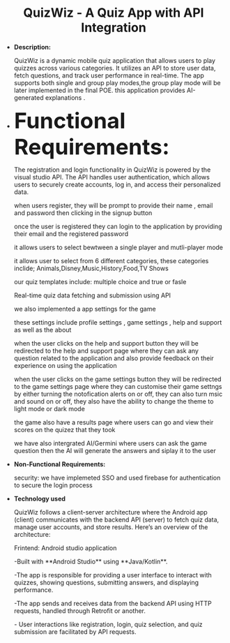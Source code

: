 <div style="text-align: center;">
    <h1>QuizWiz - A Quiz App with API Integration</h1>
</div>
<ul><li><strong>Description:</strong></li></ul>
<ul>QuizWiz is a dynamic mobile quiz  application that allows users to play quizzes across various categories. It utilizes an API to store user data, fetch questions, and track user performance in real-time. The app supports both single and group play modes,the group play mode will be later implemented in the final POE. this application provides AI-generated explanations .
</ul>

<ul>
  <li><strong style="font-size: 50px;">Functional Requirements:</strong></li>
</ul>


<ul>The registration and login functionality in QuizWiz is powered by the visual studio API. The API handles user authentication, which allows users to securely create accounts, log in, and access their personalized data.</ul>
<ul>when users register, they will be prompt to provide their name , email and password then clicking in the signup button 
<ul></ul>once the user is registered they can login to the application by providing their email and the registered password </ul>
</ul>
<ul>it allows users to select bewtween a single player and mutli-player mode 
</ul>
<ul>it allows user to select from 6 different categories, these categories inclide; Animals,Disney,Music,History,Food,TV Shows
</ul>
<ul>our quiz templates include: multiple choice and true or fasle 
</ul>
<ul>Real-time quiz data fetching and submission using API</ul>
<ul>we also implemented a app settings for the game </ul>
<ul> these settings include profile settings , game settings , help and support as well as the about </ul>
<ul>when the user clicks on the help and support button they will be redirected to the help and support page where they can ask any question related to the application and also provide feedback on their experience on using  the application  </ul>
<ul>when the user clicks on the game settings button they will be redirected to the game settings page where they can customise their game settngs by either turning  the notofication  alerts on or off, they can also turn msic and sound on or off, they also have the ability to change the theme to  light mode or dark mode </ul>
<ul>the game also have a results page where users can go and view their scores on the quizez that they took </ul>
<ul>we have also intergrated AI/Germini where users can ask the game question then the AI will generate the answers and siplay it to the user</ul>

<ul><li><strong>Non-Functional Requirements:</strong></li></ul>

<ul>security: we have implemeted SSO and used firebase for authentication to secure the login process  </ul>
<ul></ul>

<ul><li><strong>Technology used</strong> </li></ul>
<ul>QuizWiz follows a client-server architecture where the Android app (client) communicates with the backend API (server) to fetch quiz data, manage user accounts, and store results. Here’s an overview of the architecture:</ul>
<ul>Frintend: Android studio application  </ul>
<ul>-Built with **Android Studio** using **Java/Kotlin**.</ul>
<ul>-The app is responsible for providing a user interface to interact with quizzes, showing questions, submitting answers, and displaying performance.</ul>
<ul>-The app sends and receives data from the backend API using HTTP requests, handled through Retrofit or another.</ul>
<ul>- User interactions like registration, login, quiz selection, and quiz submission are facilitated by API requests.</ul>





